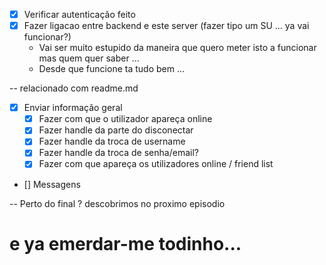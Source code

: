 - [x] Verificar autenticação feito
- [x] Fazer ligacao entre backend e este server (fazer tipo um SU ... ya vai funcionar?)
  - Vai ser muito estupido da maneira que quero meter isto a funcionar mas quem quer saber ...
  - Desde que funcione ta tudo bem ...

-- relacionado com readme.md

- [x] Enviar informação geral
  - [x] Fazer com que o utilizador apareça online
  - [x] Fazer handle da parte do disconectar
  - [x] Fazer handle da troca de username
  - [x] Fazer handle da troca de senha/email?
  - [x] Fazer com que apareça os utilizadores online / friend list
- [] Messagens

-- Perto do final ? descobrimos no proximo episodio

# e ya emerdar-me todinho...
